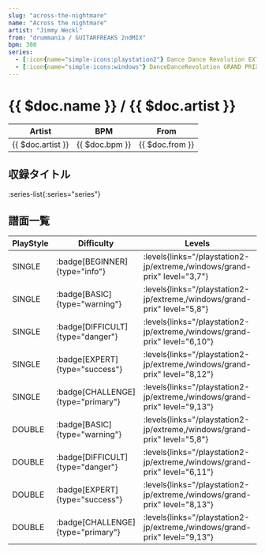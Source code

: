 ```yaml
---
slug: "across-the-nightmare"
name: "Across the nightmare"
artist: "Jimmy Weckl"
from: "drummania / GUITARFREAKS 2ndMIX"
bpm: 300
series:
  - [:icon{name="simple-icons:playstation2"} Dance Dance Revolution EXTREME :icon{name="flag:jp-4x3"}](/playstation2-jp/extreme)
  - [:icon{name="simple-icons:windows"} DanceDanceRevolution GRAND PRIX (グランプリプレー)](/windows/grand-prix)
---
```


# {{ $doc.name }} / {{ $doc.artist }}

|Artist|BPM|From|
|------|---|----|
|{{ $doc.artist }}|{{ $doc.bpm }}|{{ $doc.from }}|

## 収録タイトル

:series-list{:series="series"}

## 譜面一覧

|PlayStyle|Difficulty|Levels|Notes|Movie|
|---------|----------|------|-----|-----|
|SINGLE| :badge[BEGINNER]{type="info"}| :levels{links="/playstation2-jp/extreme,/windows/grand-prix" level="3,7"}|171/0||
|SINGLE| :badge[BASIC]{type="warning"}| :levels{links="/playstation2-jp/extreme,/windows/grand-prix" level="5,8"}|205/7||
|SINGLE| :badge[DIFFICULT]{type="danger"}| :levels{links="/playstation2-jp/extreme,/windows/grand-prix" level="6,10"}|274/13||
|SINGLE| :badge[EXPERT]{type="success"}| :levels{links="/playstation2-jp/extreme,/windows/grand-prix" level="8,12"}|305/12||
|SINGLE| :badge[CHALLENGE]{type="primary"}| :levels{links="/playstation2-jp/extreme,/windows/grand-prix" level="9,13"}|372/0||
|DOUBLE| :badge[BASIC]{type="warning"}| :levels{links="/playstation2-jp/extreme,/windows/grand-prix" level="5,8"}|205/0||
|DOUBLE| :badge[DIFFICULT]{type="danger"}| :levels{links="/playstation2-jp/extreme,/windows/grand-prix" level="6,11"}|274/10||
|DOUBLE| :badge[EXPERT]{type="success"}| :levels{links="/playstation2-jp/extreme,/windows/grand-prix" level="8,13"}|305/14||
|DOUBLE| :badge[CHALLENGE]{type="primary"}| :levels{links="/playstation2-jp/extreme,/windows/grand-prix" level="9,13"}|365/0||
